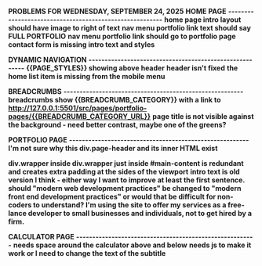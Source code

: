 **PROBLEMS FOR WEDNESDAY, SEPTEMBER 24, 2025**
**HOME PAGE**
**--------------------------------------------------------**
**home page intro layout should have image to right of text**
**nav menu portfolio link text should say FULL PORTFOLIO**
**nav menu portfolio link should go to portfolio page**
**contact form is missing intro text and styles**

**DYNAMIC NAVIGATION**
**--------------------------------------------------------**
**{{PAGE_STYLES}} showing above header**
**header isn't fixed**
**the home list item is missing from the mobile menu**

**BREADCRUMBS**
**--------------------------------------------------------**
**breadcrumbs show {{BREADCRUMB_CATEGORY}} with a link to http://127.0.0.1:5501/src/pages/portfolio-pages/{{BREADCRUMB_CATEGORY_URL}}**
**page title is not visible against the background - need better contrast, maybe one of the greens?**

**PORTFOLIO PAGE**
**--------------------------------------------------------**
**I'm not sure why this div.page-header and its inner HTML exist**

<!-- <div class="page-header">
       <div class="wrapper">
         <h1 class="page-header__title">Full Portfolio | I Knit The Web</h1>
         <p class="page-header__subtitle">Complete collection of web development projects</p>
       </div>
</div> -->

**div.wrapper inside div.wrapper just inside #main-content is redundant and creates extra padding at the sides of the viewport**
**intro text is old version I think - either way I want to improve at least the first sentence. should "modern web development practices" be changed to "modern front end development practices" or would that be difficult for non-coders to understand? I'm using the site to offer my services as a free-lance developer to small businesses and individuals, not to get hired by a firm.**

**CALCULATOR PAGE**
**--------------------------------------------------------**
**needs space around the calculator above and below**
**needs js to make it work or I need to change the text of the subtitle**
